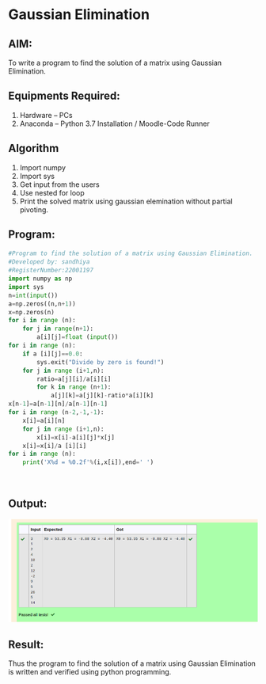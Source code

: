 # Gaussian Elimination

## AIM:
To write a program to find the solution of a matrix using Gaussian Elimination.

## Equipments Required:
1. Hardware – PCs
2. Anaconda – Python 3.7 Installation / Moodle-Code Runner

## Algorithm
1. Import numpy 
2. Import sys
3. Get input from the users
4. Use nested for loop
5. Print the solved matrix using gaussian elemination without partial pivoting.

## Program:
```python
#Program to find the solution of a matrix using Gaussian Elimination.
#Developed by: sandhiya
#RegisterNumber:22001197
import numpy as np
import sys
n=int(input())
a=np.zeros((n,n+1))
x=np.zeros(n)
for i in range (n):
    for j in range(n+1):
        a[i][j]=float (input())
for i in range (n):
    if a [i][j]==0.0:
        sys.exit("Divide by zero is found!")
    for j in range (i+1,n):
        ratio=a[j][i]/a[i][i]
        for k in range (n+1):
            a[j][k]=a[j][k]-ratio*a[i][k]
x[n-1]=a[n-1][n]/a[n-1][n-1]
for i in range (n-2,-1,-1):
    x[i]=a[i][n]
    for j in range (i+1,n):
        x[i]=x[i]-a[i][j]*x[j]
    x[i]=x[i]/a [i][i]
for i in range (n):
    print('X%d = %0.2f'%(i,x[i]),end=' ')  
    
    
```
## Output:
![output](/gaussian.png)


## Result:
Thus the program to find the solution of a matrix using Gaussian Elimination is written and verified using python programming.

